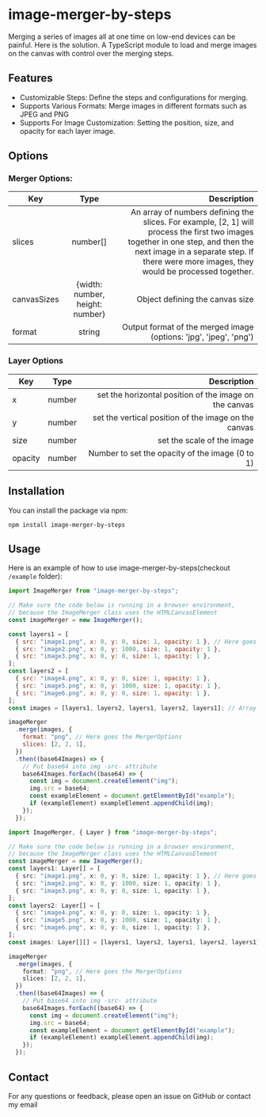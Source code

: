 # image-merger-by-steps

Merging a series of images all at one time on low-end devices can be painful. Here is the solution. A TypeScript module to load and merge images on the canvas with control over the merging steps.

## Features

- Customizable Steps: Define the steps and configurations for merging.
- Supports Various Formats: Merge images in different formats such as JPEG and PNG
- Supports For Image Customization: Setting the position, size, and opacity for each layer image.

## Options

### Merger Options:

| Key         |              Type               |                                                                                                                                                                                                                   Description |
| ----------- | :-----------------------------: | ----------------------------------------------------------------------------------------------------------------------------------------------------------------------------------------------------------------------------: |
| slices      |            number[]             | An array of numbers defining the slices. For example, [2, 1] will process the first two images together in one step, and then the next image in a separate step. If there were more images, they would be processed together. |
| canvasSizes | {width: number, height: number} |                                                                                                                                                                                               Object defining the canvas size |
| format      |             string              |                                                                                                                                                             Output format of the merged image (options: 'jpg', 'jpeg', 'png') |

### Layer Options

| Key     |  Type  |                                            Description |
| ------- | :----: | -----------------------------------------------------: |
| x       | number | set the horizontal position of the image on the canvas |
| y       | number |   set the vertical position of the image on the canvas |
| size    | number |                             set the scale of the image |
| opacity | number |        Number to set the opacity of the image (0 to 1) |

## Installation

You can install the package via npm:

```
npm install image-merger-by-steps

```

## Usage

Here is an example of how to use image-merger-by-steps(checkout `/example` folder):

```js
import ImageMerger from "image-merger-by-steps";

// Make sure the code below is running in a browser environment,
// because the ImageMerger class uses the HTMLCanvasElement
const imageMerger = new ImageMerger();

const layers1 = [
  { src: "image1.png", x: 0, y: 0, size: 1, opacity: 1 }, // Here goes the LayerOptions
  { src: "image2.png", x: 0, y: 1000, size: 1, opacity: 1 },
  { src: "image3.png", x: 0, y: 0, size: 1, opacity: 1 },
];
const layers2 = [
  { src: "image4.png", x: 0, y: 0, size: 1, opacity: 1 },
  { src: "image5.png", x: 0, y: 1000, size: 1, opacity: 1 },
  { src: "image6.png", x: 0, y: 0, size: 1, opacity: 1 },
];
const images = [layers1, layers2, layers1, layers2, layers1]; // Array of layers for each image

imageMerger
  .merge(images, {
    format: "png", // Here goes the MergerOptions
    slices: [2, 2, 1],
  })
  .then((base64Images) => {
    // Put base64 into img -src- attribute
    base64Images.forEach((base64) => {
      const img = document.createElement("img");
      img.src = base64;
      const exampleElement = document.getElementById("example");
      if (exampleElement) exampleElement.appendChild(img);
    });
  });
```

```ts
import ImageMerger, { Layer } from "image-merger-by-steps";

// Make sure the code below is running in a browser environment,
// because the ImageMerger class uses the HTMLCanvasElement
const imageMerger = new ImageMerger();
const layers1: Layer[] = [
  { src: "image1.png", x: 0, y: 0, size: 1, opacity: 1 }, // Here goes the LayerOptions
  { src: "image2.png", x: 0, y: 1000, size: 1, opacity: 1 },
  { src: "image3.png", x: 0, y: 0, size: 1, opacity: 1 },
];
const layers2: Layer[] = [
  { src: "image4.png", x: 0, y: 0, size: 1, opacity: 1 },
  { src: "image5.png", x: 0, y: 1000, size: 1, opacity: 1 },
  { src: "image6.png", x: 0, y: 0, size: 1, opacity: 1 },
];
const images: Layer[][] = [layers1, layers2, layers1, layers2, layers1]; // Array of layers for each image

imageMerger
  .merge(images, {
    format: "png", // Here goes the MergerOptions
    slices: [2, 2, 1],
  })
  .then((base64Images) => {
    // Put base64 into img -src- attribute
    base64Images.forEach((base64) => {
      const img = document.createElement("img");
      img.src = base64;
      const exampleElement = document.getElementById("example");
      if (exampleElement) exampleElement.appendChild(img);
    });
  });
```

## Contact

For any questions or feedback, please open an issue on GitHub or contact my email
